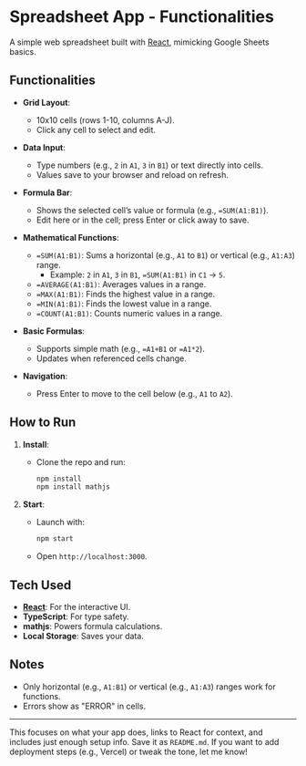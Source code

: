 # Spreadsheet App - Functionalities

A simple web spreadsheet built with [React](https://reactjs.org/), mimicking Google Sheets basics.

## Functionalities

- **Grid Layout**:
  - 10x10 cells (rows 1-10, columns A-J).
  - Click any cell to select and edit.

- **Data Input**:
  - Type numbers (e.g., `2` in `A1`, `3` in `B1`) or text directly into cells.
  - Values save to your browser and reload on refresh.

- **Formula Bar**:
  - Shows the selected cell’s value or formula (e.g., `=SUM(A1:B1)`).
  - Edit here or in the cell; press Enter or click away to save.

- **Mathematical Functions**:
  - `=SUM(A1:B1)`: Sums a horizontal (e.g., `A1` to `B1`) or vertical (e.g., `A1:A3`) range.
    - Example: `2` in `A1`, `3` in `B1`, `=SUM(A1:B1)` in `C1` → `5`.
  - `=AVERAGE(A1:B1)`: Averages values in a range.
  - `=MAX(A1:B1)`: Finds the highest value in a range.
  - `=MIN(A1:B1)`: Finds the lowest value in a range.
  - `=COUNT(A1:B1)`: Counts numeric values in a range.

- **Basic Formulas**:
  - Supports simple math (e.g., `=A1+B1` or `=A1*2`).
  - Updates when referenced cells change.

- **Navigation**:
  - Press Enter to move to the cell below (e.g., `A1` to `A2`).

## How to Run

1. **Install**:
   - Clone the repo and run:
     ```bash
     npm install
     npm install mathjs
     ```

2. **Start**:
   - Launch with:
     ```bash
     npm start
     ```
   - Open `http://localhost:3000`.

## Tech Used

- **[React](https://reactjs.org/)**: For the interactive UI.
- **TypeScript**: For type safety.
- **mathjs**: Powers formula calculations.
- **Local Storage**: Saves your data.

## Notes

- Only horizontal (e.g., `A1:B1`) or vertical (e.g., `A1:A3`) ranges work for functions.
- Errors show as "ERROR" in cells.

---

This focuses on what your app does, links to React for context, and includes just enough setup info. Save it as `README.md`. If you want to add deployment steps (e.g., Vercel) or tweak the tone, let me know!
